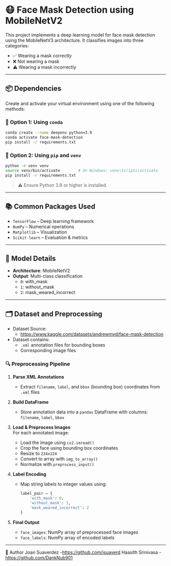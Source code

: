 # 😷 Face Mask Detection using MobileNetV2
This project implements a deep learning model for face mask detection using the MobileNetV3 architecture. It classifies images into three categories:

- ✅ Wearing a mask correctly  
- ❌ Not wearing a mask  
- ⚠️ Wearing a mask incorrectly

---

## 📦 Dependencies

Create and activate your virtual environment using one of the following methods:

### 🐍 Option 1: Using `conda`

```bash
conda create --name deepenv python=3.9 
conda activate face-mask-detection
pip install -r requirements.txt
```

### 🐍 Option 2: Using `pip` and `venv`

```bash
python -m venv venv
source venv/bin/activate        # On Windows: venv\Scripts\activate
pip install -r requirements.txt
```

> ⚠️ Ensure Python 3.8 or higher is installed.

---

## 📚 Common Packages Used

- `TensorFlow` – Deep learning framework 
- `NumPy` – Numerical operations  
- `Matplotlib` – Visualization  
- `Scikit-learn` – Evaluation & metrics  


---

## 🧠 Model Details

- **Architecture**: MobileNetV2
- **Output**: Multi-class classification  
  - `0`: with_mask  
  - `1`: without_mask  
  - `2`: mask_weared_incorrect  

---

## 🗂️ Dataset and Preprocessing

- Dataset Source: 
  - https://www.kaggle.com/datasets/andrewmvd/face-mask-detection
- Dataset contains:
  - `.xml` annotation files for bounding boxes  
  - Corresponding image files  

### 🔍 Preprocessing Pipeline

1. **Parse XML Annotations**  
   - Extract `filename`, `label`, and `bbox` (bounding box) coordinates from `.xml` files

2. **Build DataFrame**  
   - Store annotation data into a `pandas` DataFrame with columns: `filename`, `label`, `bbox`

3. **Load & Preprocess Images**  
   For each annotated image:
   - Load the image using `cv2.imread()`  
   - Crop the face using bounding box coordinates  
   - Resize to `224x224`  
   - Convert to array with `img_to_array()`  
   - Normalize with `preprocess_input()`  

4. **Label Encoding**  
   - Map string labels to integer values using:
     ```python
     label_pair = {
         'with_mask': 0,
         'without_mask': 1,
         'mask_weared_incorrect': 2
     }
     ```

5. **Final Output**  
   - `face_images`: NumPy array of preprocessed face images  
   - `face_labels`: NumPy array of encoded labels  

---
👤 Author
Joan Suaverdez -https://github.com/jsuaverd
Haasith Srinivasa - https://github.com/DankNub901


